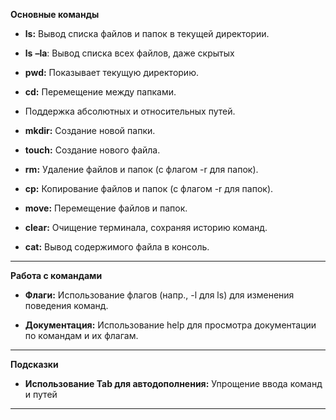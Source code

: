 **Основные команды**

- **ls:** Вывод списка файлов и папок в текущей директории.

- **ls** **–la**: Вывод списка всех файлов, даже скрытых

- **pwd:** Показывает текущую директорию.

- **cd:** Перемещение между папками.

- Поддержка абсолютных и относительных путей.

- **mkdir:** Создание новой папки.

- **touch:** Создание нового файла.

- **rm:** Удаление файлов и папок (с флагом -r для папок).

- **cp:** Копирование файлов и папок (с флагом -r для папок).

- **move:** Перемещение файлов и папок.

- **clear:** Очищение терминала, сохраняя историю команд.

- **cat:** Вывод содержимого файла в консоль.

---
**Работа с командами**

- **Флаги:** Использование флагов (напр., -l для ls) для изменения поведения команд.

- **Документация:** Использование help для просмотра документации по командам и их флагам.

---
**Подсказки**

- **Использование Tab для автодополнения:** Упрощение ввода команд и путей

---
